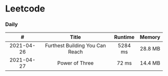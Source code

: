 # Leetcode

### Daily ###
|#         |Title                           |Runtime|Memory |
|:--------:|:------------------------------:|:-----:|:-----:|
|2021-04-26|Furthest Building You Can Reach |5284 ms|28.8 MB|
|2021-04-27|Power of Three                  |72   ms|14.4 MB|
